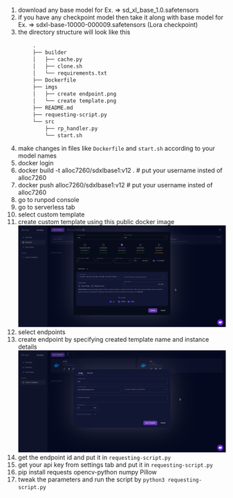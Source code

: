 1. download any base model for Ex. => sd_xl_base_1.0.safetensors
2. if you have any checkpoint model then take it along with base model for Ex. => sdxl-base-10000-000009.safetensors (Lora checkpoint)
3. the directory structure will look like this
```
        .
        ├── builder
        │   ├── cache.py
        │   ├── clone.sh
        │   └── requirements.txt
        ├── Dockerfile
        ├── imgs
        │   ├── create endpoint.png
        │   └── create template.png
        ├── README.md
        ├── requesting-script.py
        └── src
            ├── rp_handler.py
            └── start.sh
```
4. make changes in files like `Dockerfile` and `start.sh` according to your model names 
5. docker login
6. docker build -t alloc7260/sdxlbase1:v12 .     # put your username insted of alloc7260
7. docker push alloc7260/sdxlbase1:v12           # put your username insted of alloc7260
8. go to runpod console
9. go to serverless tab 
10. select custom template
11. create custom template using this public docker image
![Custom Template](https://github.com/alloc7260/runpod-serverless-stable-diffusion-custom-endpoint/blob/main/imgs/create%20endpoint.png?raw=true "Create Template")
13. select endpoints
14. create endpoint by specifying created template name and instance details
![Custom Endpoint](https://github.com/alloc7260/runpod-serverless-stable-diffusion-custom-endpoint/blob/main/imgs/create%20template.png?raw=true "Create Endpoint")
16. get the endpoint id and put it in `requesting-script.py`
17. get your api key from settings tab and put it in `requesting-script.py`
18. pip install requests opencv-python numpy Pillow 
19. tweak the parameters and run the script by `python3 requesting-script.py`
